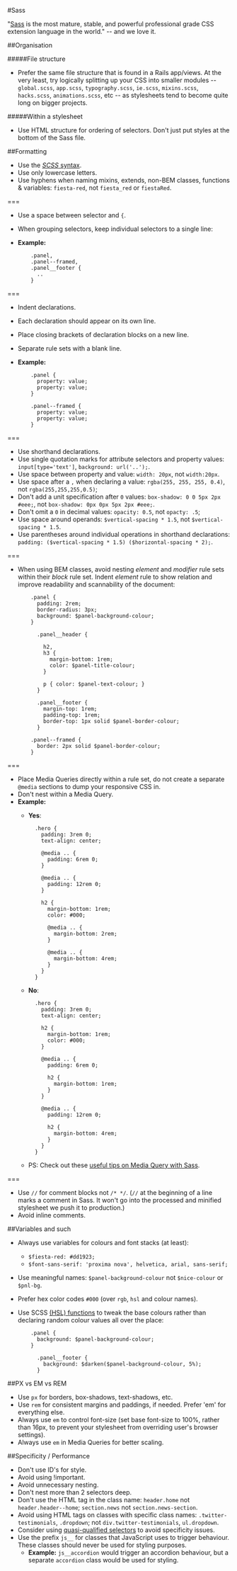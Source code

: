 #Sass

"[Sass](http://sass-lang.com/) is the most mature, stable, and powerful professional grade CSS extension language in the world." -- and we love it.


##Organisation

#####File structure

* Prefer the same file structure that is found in a Rails app/views. At the very least, try logically splitting up your CSS into smaller modules -- `global.scss`, `app.scss`, `typography.scss`, `ie.scss`, `mixins.scss`, `hacks.scss`, `animations.scss`, etc -- as stylesheets tend to become quite long on bigger projects.

#####Within a stylesheet
* Use HTML structure for ordering of selectors. Don't just put styles at the bottom of the Sass file.


##Formatting

* Use the [*SCSS* syntax](http://sass-lang.com/documentation/file.SCSS_FOR_SASS_USERS.html).
* Use only lowercase letters.
* Use hyphens when naming mixins, extends, non-BEM classes, functions & variables: `fiesta-red`, not `fiesta_red` or `fiestaRed`.

===

* Use a space between selector and `{`.
* When grouping selectors, keep individual selectors to a single line:
* **Example:**
          
          .panel,
          .panel--framed,
          .panel__footer {
            ..
          }

===

* Indent declarations.
* Each declaration should appear on its own line.
* Place closing brackets of declaration blocks on a new line.
* Separate rule sets with a blank line.
* **Example:**
          
          .panel {
            property: value;
            property: value;
          }

          .panel--framed {
            property: value;
            property: value;
          }

===

* Use shorthand declarations.
* Use single quotation marks for attribute selectors and property values: `input[type='text']`, `background: url('..');`.
* Use space between property and value: `width: 20px`, not `width:20px`.
* Use space after a `,` when declaring a value: `rgba(255, 255, 255, 0.4)`, not `rgba(255,255,255,0.5)`;
* Don't add a unit specification after `0` values: `box-shadow: 0 0 5px 2px #eee;`, not `box-shadow: 0px 0px 5px 2px #eee;`.
* Don't omit a `0` in decimal values: `opacity: 0.5`, not `opacty: .5`;
* Use space around operands: `$vertical-spacing * 1.5`, not `$vertical-spacing * 1.5`.
* Use parentheses around individual operations in shorthand declarations: `padding: ($vertical-spacing * 1.5) ($horizontal-spacing * 2);`.

===

* When using BEM classes, avoid nesting *element* and *modifier* rule sets within their *block* rule set. Indent *element* rule to show relation and improve readability and scannability of the document:
          
          .panel {
            padding: 2rem;
            border-radius: 3px;
            background: $panel-background-colour;
          }

            .panel__header {
            
              h2,
              h3 {
                margin-bottom: 1rem;
                color: $panel-title-colour;
              }
              
              p { color: $panel-text-colour; }
            }

            .panel__footer {
              margin-top: 1rem;
              padding-top: 1rem;
              border-top: 1px solid $panel-border-colour;
            }
          
          .panel--framed {
            border: 2px solid $panel-border-colour;
          }

===

* Place Media Queries directly within a rule set, do not create a separate `@media` sections to dump your responsive CSS in.
* Don't nest within a Media Query.
* **Example:**
  * **Yes**:
          
          .hero {
            padding: 3rem 0;
            text-align: center;

            @media .. {
              padding: 6rem 0;
            }
            
            @media .. {
              padding: 12rem 0;
            }
            
            h2 {
              margin-bottom: 1rem;
              color: #000;
              
              @media .. {
                margin-bottom: 2rem;
              }
              
              @media .. {
                margin-bottom: 4rem;
              }
            }
          }
  * **No**:
          
          .hero {
            padding: 3rem 0;
            text-align: center;

            h2 {
              margin-bottom: 1rem;
              color: #000;
            }

            @media .. {
              padding: 6rem 0;
              
              h2 {
                margin-bottom: 1rem;
              }
            }
            
            @media .. {
              padding: 12rem 0;
              
              h2 {
                margin-bottom: 4rem;
              }
            }
          }
  * PS: Check out these [useful tips on Media Query with Sass](http://davidwalsh.name/write-media-queries-sass).

===

* Use `//` for comment blocks not `/* */`. (`//` at the beginning of a line marks a comment in Sass. It won't go into the processed and minified stylesheet we push it to production.)
* Avoid inline comments.


##Variables and such

* Always use variables for colours and font stacks (at least):
  * `$fiesta-red: #dd1923;`
  * `$font-sans-serif: 'proxima nova', helvetica, arial, sans-serif;`
* Use meaningful names: `$panel-background-colour` not `$nice-colour` or `$pnl-bg`.
* Prefer hex color codes `#000` (over `rgb`, `hsl` and colour names).
* Use SCSS [(HSL) functions](http://sass-lang.com/documentation/Sass/Script/Functions.html) to tweak the base colours rather than declaring random colour values all over the place:
          
          .panel {
            background: $panel-background-colour;
          }

            .panel__footer {
              background: $darken($panel-background-colour, 5%);
            }


##PX vs EM vs REM

* Use `px` for borders, box-shadows, text-shadows, etc.
* Use `rem` for consistent margins and paddings, if needed. Prefer 'em' for everything else.
* Always use `em` to control font-size (set base font-size to 100%, rather than 16px, to prevent your stylesheet from overriding user's browser settings).
* Always use `em` in Media Queries for better scaling.


##Specificity / Performance

* Don't use ID's for style.
* Avoid using !important.
* Avoid unnecessary nesting.
* Don't nest more than 2 selectors deep.
* Don't use the HTML tag in the class name: `header.home` not `header.header--home`; `section.news` not `section.news-section`.
* Avoid using HTML tags on classes with specific class names: `.twitter-testimonials`, `.dropdown`; not `div.twitter-testimonials`, `ul.dropdown`.
* Consider using [quasi-qualified selectors](http://cssguidelin.es/#quasi-qualified-selectors) to avoid specificity issues.
* Use the prefix `js__` for classes that JavaScript uses to trigger behaviour. These classes should never be used for styling purposes.
  * **Example:** `js__accordion` would trigger an accordion behaviour, but a separate `accordion` class would be used for styling.
